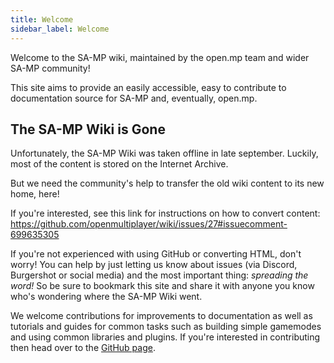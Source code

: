 ```yaml
---
title: Welcome
sidebar_label: Welcome
---
```


Welcome to the SA-MP wiki, maintained by the open.mp team and wider SA-MP community!

This site aims to provide an easily accessible, easy to contribute to documentation source for SA-MP and, eventually, open.mp.

## The SA-MP Wiki is Gone

Unfortunately, the SA-MP Wiki was taken offline in late september. Luckily, most of the content is stored on the Internet Archive.

But we need the community's help to transfer the old wiki content to its new home, here!

If you're interested, see this link for instructions on how to convert content: https://github.com/openmultiplayer/wiki/issues/27#issuecomment-699635305

If you're not experienced with using GitHub or converting HTML, don't worry! You can help by just letting us know about issues (via Discord, Burgershot or social media) and the most important thing: _spreading the word!_ So be sure to bookmark this site and share it with anyone you know who's wondering where the SA-MP Wiki went.

We welcome contributions for improvements to documentation as well as tutorials and guides for common tasks such as building simple gamemodes and using common libraries and plugins. If you're interested in contributing then head over to the [GitHub page](https://github.com/openmultiplayer/wiki).
